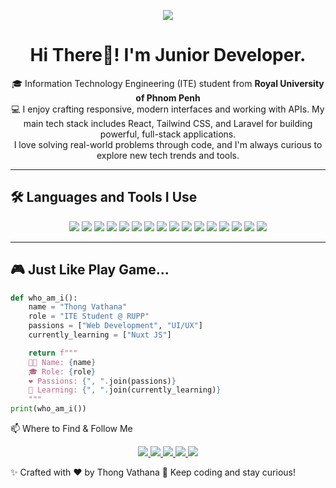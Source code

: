 <!-- Profile Banner (optional, replace with your own if needed) -->
<p align="center">
  <img src="https://capsule-render.vercel.app/api?type=waving&color=0:FCA5A5,100:3B82F6&height=200&section=header&text=Thong%20Vathana&fontSize=40&fontColor=fff&animation=fadeIn" />
</p>

<h1 align="center">Hi There👋! I'm Junior Developer.</h1>
<p align="center">
  🎓 Information Technology Engineering (ITE) student from <b>Royal University of Phnom Penh</b><br>
  💻 I enjoy crafting responsive, modern interfaces and working with APIs. My main tech stack includes React, Tailwind CSS, and Laravel for building powerful, full-stack applications.<br> I love solving real-world problems through code, and I'm always curious to explore new tech trends and tools.<br>
</p>

---

## 🛠️ Languages and Tools I Use

<p align="center">
  <img src="https://img.shields.io/badge/C-00599C?style=for-the-badge&logo=c&logoColor=white" />
  <img src="https://img.shields.io/badge/C++-00599C?style=for-the-badge&logo=c%2B%2B&logoColor=white" />
  <img src="https://img.shields.io/badge/JavaScript-F7DF1E?style=for-the-badge&logo=javascript&logoColor=black" />
  <img src="https://img.shields.io/badge/PHP-777BB4?style=for-the-badge&logo=php&logoColor=white" />
  <img src="https://img.shields.io/badge/React-20232A?style=for-the-badge&logo=react&logoColor=61DAFB" />
  <img src="https://img.shields.io/badge/HTML5-E34F26?style=for-the-badge&logo=html5&logoColor=white" />
  <img src="https://img.shields.io/badge/CSS3-1572B6?style=for-the-badge&logo=css3&logoColor=white" />
  <img src="https://img.shields.io/badge/Bootstrap-563D7C?style=for-the-badge&logo=bootstrap&logoColor=white" />
  <img src="https://img.shields.io/badge/Tailwind-06B6D4?style=for-the-badge&logo=tailwind-css&logoColor=white" />
  <img src="https://img.shields.io/badge/Node.js-339933?style=for-the-badge&logo=nodedotjs&logoColor=white" />
  <img src="https://img.shields.io/badge/MySQL-4479A1?style=for-the-badge&logo=mysql&logoColor=white" />
  <img src="https://img.shields.io/badge/Docker-2496ED?style=for-the-badge&logo=docker&logoColor=white" />
  <img src="https://img.shields.io/badge/Figma-F24E1E?style=for-the-badge&logo=figma&logoColor=white" />
  <img src="https://img.shields.io/badge/Arduino-00979D?style=for-the-badge&logo=arduino&logoColor=white" />
  <img src="https://img.shields.io/badge/Git-F05032?style=for-the-badge&logo=git&logoColor=white" />
  <img src="https://img.shields.io/badge/Laravel-FF2D20?style=for-the-badge&logo=laravel&logoColor=white" />
</p>

---

## 🎮 Just Like Play Game...

```python
def who_am_i():
    name = "Thong Vathana"
    role = "ITE Student @ RUPP"
    passions = ["Web Development", "UI/UX"]
    currently_learning = ["Nuxt JS"]

    return f"""
    👨‍💻 Name: {name}
    🎓 Role: {role}
    ❤️ Passions: {", ".join(passions)}
    🔄 Learning: {", ".join(currently_learning)}
    """
print(who_am_i())
````
📫 Where to Find & Follow Me
<p align="center">
  <a href="https://www.instagram.com/thong_vathana/" target="_blank">
    <img src="https://img.shields.io/badge/Instagram-E4405F?style=for-the-badge&logo=instagram&logoColor=white" />
  </a>
  <a href="https://www.tiktok.com/@y0urbabe.na" target="_blank">
    <img src="https://img.shields.io/badge/TikTok-000000?style=for-the-badge&logo=tiktok&logoColor=white" />
  </a>
  <a href="https://twitter.com/ThongVathana" target="_blank">
    <img src="https://img.shields.io/badge/Twitter-1DA1F2?style=for-the-badge&logo=twitter&logoColor=white" />
  </a>
  <a href="https://www.threads.net/@thong_vathana" target="_blank">
    <img src="https://img.shields.io/badge/Threads-000000?style=for-the-badge&logo=threads&logoColor=white" />
  </a>
    <a href="https://www.linkedin.com/in/Thong Vathana" target="_blank">
    <img src="https://img.shields.io/badge/LinkedIn-0077B5?style=for-the-badge&logo=linkedin&logoColor=white" />
  </a>
</p>
✨ Crafted with ❤️ by Thong Vathana
🐍 Keep coding and stay curious!
